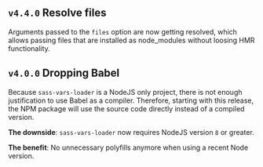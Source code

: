## `v4.4.0` Resolve files
Arguments passed to the `files` option are now getting resolved, which allows
passing files that are installed as node_modules without loosing HMR functionality.

## `v4.0.0` Dropping Babel
Because `sass-vars-loader` is a NodeJS only project, there is not enough
justification to use Babel as a compiler. Therefore, starting with this
release, the NPM package will use the source code directly instead of
a compiled version.

**The downside**: `sass-vars-loader` now requires NodeJS version `8` or greater.

**The benefit**: No unnecessary polyfills anymore when using a recent Node version.
